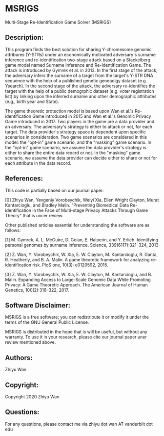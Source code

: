 # MSRIGS
Multi-Stage Re-Identification Game Solver (MSRIGS)

## Description:

This program finds the best solution for sharing Y-chromesome genomic attribures (Y-STRs) under an economically motivated adversary's surname inference and re-identification two-stage attack based on a Stackelberg game model named Surname Inference and Re-Identification Game. The attack is introduced by Gymrek et al. in 2013. In the first stage of the attack, the adversary infers the surname of a target from the target's Y-STR DNA sequence with the help of a published genetic geneaolgy dataset (e.g. Ysearch). In the second stage of the attack, the adversary re-identifies the target with the help of a public demogrphic dataset (e.g. voter registration list) by linking upon the inferred surname and other demographic attributes (e.g., birth year and State).

The game theoretic protection model is based upon Wan et al.'s Re-identification Game introduced in 2015 and Wan et al.'s Genomic Privacy Game introduced in 2017. Two players in the game are a data provider and an adversary. The adversary's strategy is either to attack or not, for each target. The data provider's strategy space is dependent upon specific scenarios in consideration. Two game scenarios are considered in this model: the "opt-in" game scenario, and the "masking" game scenario. In the "opt-in" game scenario, we assume the data provider's strategy is either to share the entire data reocrd or not. In the "masking" game scenario, we assume the data provider can decide either to share or not for each attribute in the data record.

## References:

This code is partially based on our journal paper: 

[0] Zhiyu Wan, Yevgeniy Vorobeychik, Weiyi Xia, Ellen Wright Clayton, Murat Kantarcioglu, and Bradley Malin. "Preventing Biomedical Data Re-identification in the Face of Multi-stage Privacy Attacks Through Game Theory" that is uncer review.

Other published articles essential for understanding the software are as follows:

[1] M. Gymrek, A. L. McGuire, D. Golan, E. Halperin, and Y. Erlich. Identifying personal genomes by surname inference. Science, 339(6117):321–324, 2013

[2] Z. Wan, Y. Vorobeychik, W. Xia, E. W. Clayton, M. Kantarcioglu, R. Ganta, R. Heatherly, and B. A. Malin. A game theoretic framework for analyzing re-identification risk. PloS one, 10(3): e0120592, 2015.

[3] Z. Wan, Y. Vorobeychik, W. Xia, E. W. Clayton, M. Kantarcioglu, and B. Malin. Expanding Access to Large-Scale Genomic Data While Promoting Privacy: A Game Theoretic Approach. The American Journal of Human Genetics, 100(2):316–322, 2017.

## Software Disclaimer:

MSRIGS is a free software; you can redistribute it or modify it under the terms of the GNU General Public License. 

MSRIGS is distributed in the hope that is will be useful, but without any warranty. To use it in your research, please cite our journal paper uner review mentioned above.

## Authors:

Zhiyu Wan

## Copyright:

Copyright 2020 Zhiyu Wan

## Questions:

For any questions, please contact me via zhiyu dot wan AT vanderbilt dot edu
